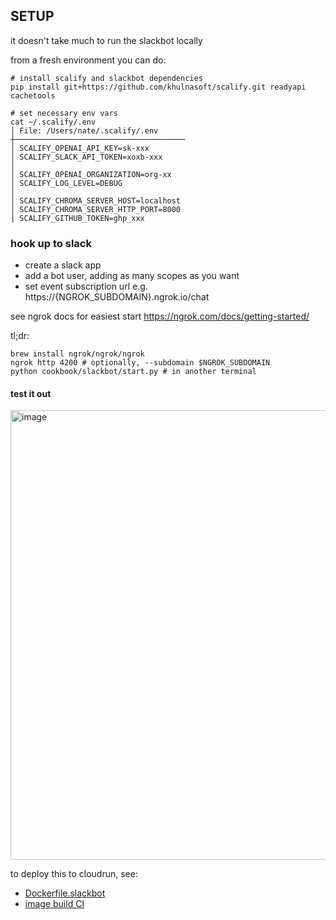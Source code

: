 ## SETUP
it doesn't take much to run the slackbot locally

from a fresh environment you can do:
```console
# install scalify and slackbot dependencies
pip install git+https://github.com/khulnasoft/scalify.git readyapi cachetools

# set necessary env vars
cat ~/.scalify/.env
│ File: /Users/nate/.scalify/.env
┼──────────────────────────────────────
│ SCALIFY_OPENAI_API_KEY=sk-xxx
│ SCALIFY_SLACK_API_TOKEN=xoxb-xxx
│
│ SCALIFY_OPENAI_ORGANIZATION=org-xx
│ SCALIFY_LOG_LEVEL=DEBUG
│
│ SCALIFY_CHROMA_SERVER_HOST=localhost
│ SCALIFY_CHROMA_SERVER_HTTP_PORT=8000
│ SCALIFY_GITHUB_TOKEN=ghp_xxx
```

### hook up to slack
- create a slack app
- add a bot user, adding as many scopes as you want
- set event subscription url e.g. https://{NGROK_SUBDOMAIN}.ngrok.io/chat

see ngrok docs for easiest start https://ngrok.com/docs/getting-started/

tl;dr:
```console
brew install ngrok/ngrok/ngrok
ngrok http 4200 # optionally, --subdomain $NGROK_SUBDOMAIN
python cookbook/slackbot/start.py # in another terminal
```

#### test it out

<img width="719" alt="image" src="https://github.com/khulnasoft/scalify/assets/31014960/a5948f7f-9aeb-4df0-b536-d61bb57dd1ab">

to deploy this to cloudrun, see:
- [Dockerfile.slackbot](/cookbook/slackbot/Dockerfile.slackbot)
- [image build CI](/.github/workflows/image-build-and-push-community.yaml)